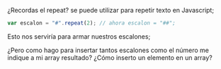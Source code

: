 ¿Recordas el repeat? se puede utilizar para repetir texto en Javascript;

```javascript
var escalon = "#".repeat(2); // ahora escalon = "##";
```

Esto nos serviría para armar nuestros escalones;

¿Pero como hago para insertar tantos escalones como el número me indique a mi array resultado? ¿Cómo inserto un elemento en un array?
